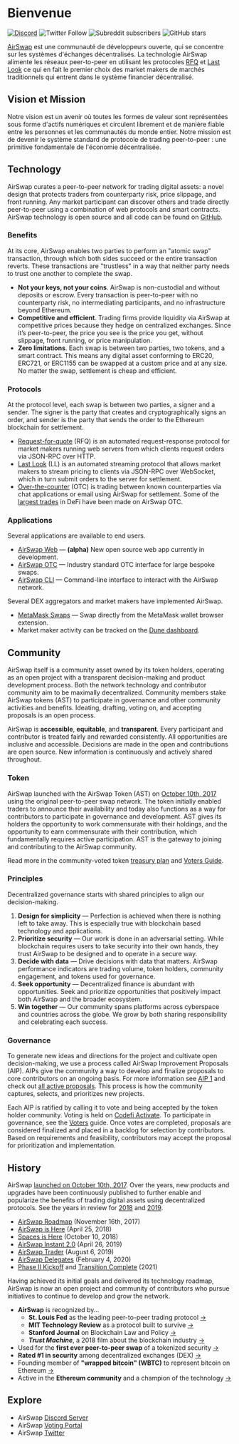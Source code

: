 # Bienvenue

[![Discord](https://img.shields.io/discord/590643190281928738.svg)](https://chat.airswap.io) ![Twitter Follow](https://img.shields.io/twitter/follow/airswap?style=social) ![Subreddit subscribers](https://img.shields.io/reddit/subreddit-subscribers/AirSwap?style=social) ![GitHub stars](https://img.shields.io/github/stars/airswap/airswap-protocols?style=social)

[AirSwap](https://www.airswap.io) est une communauté de développeurs ouverte, qui se concentre sur les systèmes d'échanges décentralisés. La technologie AirSwap alimente les réseaux peer-to-peer en utilisant les protocoles [RFQ](technology/request-for-quote.md) et [Last Look](technology/last-look.md) ce qui en fait le premier choix des market makers de marchés traditionnels qui entrent dans le système financier décentralisé.

## Vision et Mission

Notre vision est un avenir où toutes les formes de valeur sont représentées sous forme d'actifs numériques et circulent librement et de manière fiable entre les personnes et les communautés du monde entier. Notre mission est de devenir le système standard de protocole de trading peer-to-peer : une primitive fondamentale de l'économie décentralisée.

## Technology

AirSwap curates a peer-to-peer network for trading digital assets: a novel design that protects traders from counterparty risk, price slippage, and front running. Any market participant can discover others and trade directly peer-to-peer using a combination of web protocols and smart contracts. AirSwap technology is open source and all code can be found on [GitHub](https://github.com/airswap/).

### Benefits

At its core, AirSwap enables two parties to perform an "atomic swap" transaction, through which both sides succeed or the entire transaction reverts. These transactions are "trustless" in a way that neither party needs to trust one another to complete the swap.

* **Not your keys, not your coins**. AirSwap is non-custodial and without deposits or escrow. Every transaction is peer-to-peer with no counterparty risk, no intermediating participants, and no infrastructure beyond Ethereum.
* **Competitive and efficient**. Trading firms provide liquidity via AirSwap at competitive prices because they hedge on centralized exchanges. Since it’s peer-to-peer, the price you see is the price you get, without slippage, front running, or price manipulation.
* **Zero limitations**. Each swap is between two parties, two tokens, and a smart contract. This means any digital asset conforming to ERC20, ERC721, or ERC1155 can be swapped at a custom price and at any size. No matter the swap, settlement is cheap and efficient.

### Protocols

At the protocol level, each swap is between two parties, a signer and a sender. The signer is the party that creates and cryptographically signs an order, and sender is the party that sends the order to the Ethereum blockchain for settlement.

* [Request-for-quote](technology/request-for-quote.md) (RFQ) is an automated request-response protocol for market makers running web servers from which clients request orders via JSON-RPC over HTTP.
* [Last Look](technology/last-look.md) (LL) is an automated streaming protocol that allows market makers to stream pricing to clients via JSON-RPC over WebSocket, which in turn submit orders to the server for settlement.
* [Over-the-counter](https://trader.airswap.io) (OTC) is trading between known counterparties via chat applications or email using AirSwap for settlement. Some of the [largest trades](https://etherscan.io/tx/0x346a9f45c70d4f323c67fd0f348b2a8aaa7477a719557c27a8130c8873279d3b) in DeFi have been made on AirSwap OTC.

### Applications

Several applications are available to end users.

* [AirSwap Web](https://preview.airswap.io) — **(alpha)** New open source web app currently in development.
* [AirSwap OTC](https://trader.airswap.io) — Industry standard OTC interface for large bespoke swaps.
* [AirSwap CLI](https://github.com/airswap/airswap-cli) — Command-line interface to interact with the AirSwap network.

Several DEX aggregators and market makers have implemented AirSwap.

* [MetaMask Swaps](https://metamask.io/swaps.html) — Swap directly from the MetaMask wallet browser extension.
* Market maker activity can be tracked on the [Dune dashboard](https://dune.xyz/queries/28752/57978).

## Community

AirSwap itself is a community asset owned by its token holders, operating as an open project with a transparent decision-making and product development process. Both the network technology and contributor community aim to be maximally decentralized. Community members stake AirSwap tokens (AST) to participate in governance and other community activities and benefits. Ideating, drafting, voting on, and accepting proposals is an open process.

AirSwap is **accessible**, **equitable**, and **transparent**. Every participant and contributor is treated fairly and rewarded consistently. All opportunities are inclusive and accessible. Decisions are made in the open and contributions are open source. New information is continuously and actively shared throughout.

### Token

AirSwap launched with the AirSwap Token (AST) on [October 10th, 2017](https://medium.com/fluidity/airswap-token-launch-report-fbd04b748eb1) using the original peer-to-peer swap network. The token initially enabled traders to announce their availability and today also functions as a way for contributors to participate in governance and development. AST gives its holders the opportunity to work commensurate with their holdings, and the opportunity to earn commensurate with their contribution, which fundamentally requires active participation. AST is the gateway to joining and contributing to the AirSwap community.

Read more in the community-voted token [treasury plan](https://github.com/airswap/airswap-aips/issues/10) and [Voters Guide](guides/voters.md).

### Principles

Decentralized governance starts with shared principles to align our decision-making.

1. **Design for simplicity** — Perfection is achieved when there is nothing left to take away. This is especially true with blockchain based technology and applications.
2. **Prioritize security** — Our work is done in an adversarial setting. While blockchain requires users to take security into their own hands, they trust AirSwap to be designed and to operate in a secure way.
3. **Decide with data** — Drive decisions with data that matters. AirSwap performance indicators are trading volume, token holders, community engagement, and tokens used for governance.
4. **Seek opportunity** — Decentralized finance is abundant with opportunities. Seek and prioritize opportunities that positively impact both AirSwap and the broader ecosystem.
5. **Win together** — Our community spans platforms across cyberspace and countries across the globe. We grow by both sharing responsibility and celebrating each success.

### Governance

To generate new ideas and directions for the project and cultivate open decision-making, we use a process called AirSwap Improvement Proposals (AIP). AIPs give the community a way to develop and finalize proposals to core contributors on an ongoing basis. For more information see [AIP 1](https://github.com/airswap/airswap-aips/issues/1) and check out [all active proposals](https://github.com/airswap/aips). This process is how the community captures, selects, and prioritizes new projects.

Each AIP is ratified by calling it to vote and being accepted by the token holder community. Voting is held on [Codefi Activate](https://activate.codefi.network/staking/airswap/governance). To participate in governance, see the [Voters](guides/voters.md) guide. Once votes are completed, proposals are considered finalized and placed in a backlog for selection by contributors. Based on requirements and feasibility, contributors may accept the proposal for prioritization and implementation.

## History

AirSwap [launched on October 10th, 2017](https://medium.com/fluidity/airswap-token-launch-report-fbd04b748eb1). Over the years, new products and upgrades have been continuously published to further enable and popularize the benefits of trading digital assets using decentralized protocols. See the years in review for [2018](https://medium.com/fluidity/2018-a-year-in-review-d7f5cb0e5d76) and [2019](https://medium.com/fluidity/2019-a-year-in-review-6b40035e6edb).

* [AirSwap Roadmap](https://medium.com/fluidity/the-airswap-roadmap-1c1a3c3b20d3) (November 16th, 2017)
* [AirSwap is Here](https://medium.com/fluidity/airswap-is-here-c83c001d5bbe) (April 25, 2018)
* [Spaces is Here](https://medium.com/fluidity/spaces-is-here-a36fa6753474) (October 10, 2018)
* [AirSwap Instant 2.0](https://medium.com/fluidity/airswap-instant-2-0-d10906447838) (April 26, 2019)
* [AirSwap Trader](https://medium.com/fluidity/introducing-airswap-trader-63a0ef9e67c0) (August 6, 2019)
* [AirSwap Delegates](https://medium.com/fluidity/introducing-airswap-delegates-1c3db83be1db) (February 4, 2020)
* [Phase II Kickoff](https://twitter.com/airswap/status/1346542008345747457) and [Transition Complete](https://twitter.com/airswap/status/1359190898110853122) (2021)

Having achieved its initial goals and delivered its technology roadmap, AirSwap is now an open project and community of contributors who pursue initiatives to continue to develop and grow the network.

* **AirSwap** is recognized by...
  * **St. Louis Fed** as the leading peer-to-peer trading protocol [→](https://research.stlouisfed.org/publications/review/2021/02/05/decentralized-finance-on-blockchain-and-smart-contract-based-financial-markets)
  * **MIT Technology Review** as a protocol built to survive [→](https://www.technologyreview.com/2018/02/22/145100/when-the-cryptocurrency-bubble-pops-these-tokens-are-built-to-survive/)
  * **Stanford Journal** on Blockchain Law and Policy [→](https://stanford-jblp.pubpub.org/pub/deconstructing-dex/release/1)
  * _**Trust Machine**_, a 2018 film about the blockchain industry [→](https://www.imdb.com/title/tt7407496/)
* Used for the **first ever peer-to-peer swap** of a tokenized security [→](https://tokenist.com/airswap-facilitates-first-compliant-security-token-transfer-on-a-public-blockchain/)
* **Rated #1 in security** among decentralized exchanges (DEX) [→](https://icorating.com/pdf/65/1/pnN3XH96SRWtSs1YMNn2MSw805II3mD7UwKyMrPA.pdf)
* Founding member of **"wrapped bitcoin" (WBTC)** to represent bitcoin on Ethereum [→](https://www.bitgo.com/newsroom/press-releases/wbtc-brings-bitcoin-to-ethereum)
* Active in the **Ethereum community** and a champion of the technology [→](https://medium.com/fluidity/airswap-devcon-5-43adcf758ba8)

## Explore

* AirSwap [Discord Server](https://chat.airswap.io)
* AirSwap [Voting Portal](https://activate.codefi.network/staking/airswap/governance)
* AirSwap [Twitter](https://twitter.com/airswap)
